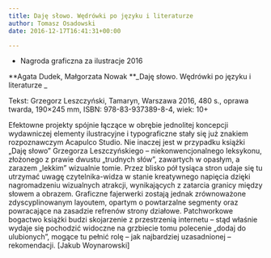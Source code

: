 ```yaml
---
title: Daję słowo. Wędrówki po języku i literaturze
author: Tomasz Osadowski
date: 2016-12-17T16:41:31+00:00

---
```

  * Nagroda graficzna za ilustracje 2016

**Agata Dudek, Małgorzata Nowak **_Daję słowo. Wędrówki po języku i literaturze _

Tekst: Grzegorz Leszczyński, Tamaryn, Warszawa 2016, 480 s., oprawa twarda, 190&#215;245 mm, ISBN: 978-83-937389-8-4, wiek: 10+

Efektowne projekty spójnie łączące w obrębie jednolitej koncepcji wydawniczej elementy ilustracyjne i typograficzne stały się już znakiem rozpoznawczym Acapulco Studio. Nie inaczej jest w przypadku książki &#8222;Daję słowo&#8221; Grzegorza Leszczyńskiego &#8211; niekonwencjonalnego leksykonu, złożonego z prawie dwustu &#8222;trudnych słów&#8221;, zawartych w opasłym, a zarazem &#8222;lekkim&#8221; wizualnie tomie. Przez blisko pół tysiąca stron udaje się tu utrzymać uwagę czytelnika-widza w stanie kreatywnego napięcia dzięki nagromadzeniu wizualnych atrakcji, wynikających z zatarcia granicy między słowem a obrazem. Graficzne fajerwerki zostają jednak zrównoważone zdyscyplinowanym layoutem, opartym o powtarzalne segmenty oraz powracające na zasadzie refrenów strony działowe. Patchworkowe bogactwo książki budzi skojarzenie z przestrzenią internetu &#8211; stąd właśnie wydaje się pochodzić widoczne na grzbiecie tomu polecenie &#8222;dodaj do ulubionych&#8221;, mogące tu pełnić rolę &#8211; jak najbardziej uzasadnionej – rekomendacji. [Jakub Woynarowski]


 

 
